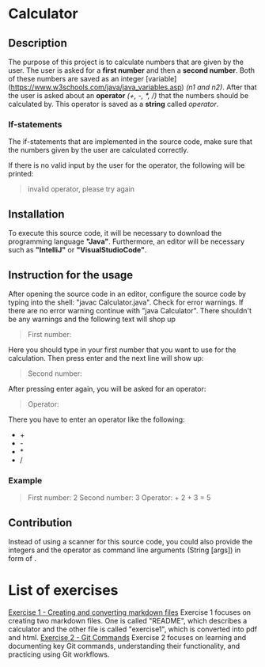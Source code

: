 # Calculator

## Description
The purpose of this project is to calculate numbers that are given by the user. The user is asked for a **first number** and then a **second number**. Both of these numbers are saved as an integer [variable] (https://www.w3schools.com/java/java_variables.asp) *(n1 and n2)*. After that the user is asked about an **operator** *(+, -, \*, /)* that the numbers should be calculated by. This operator is saved as a **string** called *operator*.

### If-statements
The if-statements that are implemented in the source code, make sure that the numbers given by the user are calculated correctly.

If there is no valid input by the user for the operator, the following will be printed:
> invalid operator, please try again

## Installation
To execute this source code, it will be necessary to download the programming language **"Java"**. Furthermore, an editor will be necessary such as **"IntelliJ"** or **"VisualStudioCode"**.

## Instruction for the usage
After opening the source code in an editor, configure the source code by typing into the shell: "javac Calculator.java". Check for error warnings. If there are no error warning continue with "java Calculator". There shouldn't be any warnings and the following text will shop up
> First number:

Here you should type in your first number that you want to use for the calculation. Then press enter and the next line will show up:
> Second number:

After pressing enter again, you will be asked for an operator:
> Operator:

There you have to enter an operator like the following:

* \+
* \-
* \*
* /

### Example
>First number: 2
Second number: 3
Operator:      +
2 + 3 = 5

## Contribution
Instead of using a scanner for this source code, you could also provide the integers and the operator as command line arguments (String [args]) in form of <n1> <operator> <n2>.

# List of exercises
[Exercise 1 - Creating and converting markdown files](exercise1.md)
Exercise 1 focuses on creating two markdown files. One is called "README", which describes a calculator and the other file is called "exercise1", which is converted into pdf and html.
[Exercise 2 - Git Commands](exercise2.md)
Exercise 2 focuses on learning and documenting key Git commands, understanding their functionality, and practicing using Git workflows.
